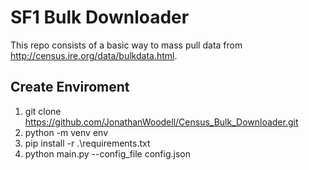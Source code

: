 # SF1 Bulk Downloader
This repo consists of a basic way to mass pull data from http://census.ire.org/data/bulkdata.html.

## Create Enviroment
1. git clone https://github.com/JonathanWoodell/Census_Bulk_Downloader.git
2. python -m venv env
3. pip install -r .\requirements.txt
4. python main.py --config_file config.json
